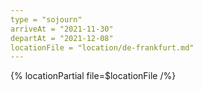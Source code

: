 ```yaml
---
type = "sojourn"
arriveAt = "2021-11-30"
departAt = "2021-12-08"
locationFile = "location/de-frankfurt.md"
---
```


{% locationPartial file=$locationFile /%} 

